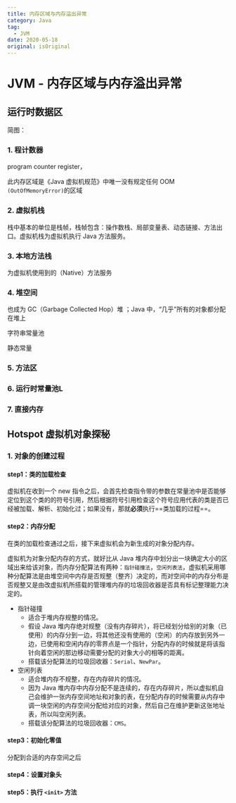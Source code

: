 ```yaml
---
title: 内存区域与内存溢出异常
category: Java
tag:
  - JVM
date: 2020-05-18
original: isOriginal
---
```


# JVM - 内存区域与内存溢出异常



## 运行时数据区

简图：

### 1. 程计数器

program counter register，

此内存区域是《Java 虚拟机规范》中唯一没有规定任何 OOM` (OutOfMemoryError)`的区域

### 2. 虚拟机栈

栈中基本的单位是栈帧，栈帧包含：操作数栈、局部变量表、动态链接、方法出口。虚拟机栈为虚拟机执行 Java 方法服务。

### 3. 本地方法栈

为虚拟机使用到的（Native）方法服务

### 4. 堆空间

也成为 GC（Garbage Collected Hop）堆 ；Java 中，“几乎”所有的对象都分配在堆上

字符串常量池

静态常量

### 5. 方法区

### 6. 运行时常量池L

### 7. 直接内存

## Hotspot 虚拟机对象探秘

### 1. 对象的创建过程

#### step1：类的加载检查

虚拟机在收到一个 new 指令之后，会首先检查指令带的参数在常量池中是否能够定位到这个类的的符号引用，然后根据符号引用检查这个符号应用代表的类是否已经被加载、解析、初始化过；如果没有，那就**必须**执行==类加载的过程==。

#### step2：内存分配

在类的加载检查通过之后，接下来虚拟机会为新生成的对象分配内存。

虚拟机为对象分配内存的方式，就好比从 Java 堆内存中划分出一块确定大小的区域出来给该对象，而内存分配算法有两种：`指针碰撞法`，`空闲列表法`，虚拟机采用哪种分配算法是由堆空间中内存是否规整（整齐）决定的，而对空间中的内存分布是否规整又是由改虚拟机所搭载的管理堆内存的垃圾回收器是否具有标记整理能力决定的。

- 指针碰撞
  - 适合于堆内存规整的情况。
  - 假设 Java 堆内存绝对规整（没有内存碎片），将已经划分给别的对象（已使用）的内存分到一边，将其他还没有使用的（空闲）的内存放到另外一边，已使用和空闲内存的零界点是一个指针，分配内存的时候就是将该指针向着空闲的那边移动需要分配的对象大小的相等的距离。
  - 搭载该分配算法的垃圾回收器：`Serial`、`NewPar`。
- 空闲列表
  - 适合堆内存不规整，存在内存碎片的情况。
  - 因为 Java 堆内存中内存分配不是连续的，存在内存碎片，所以虚拟机自己会维护一张内存空间地址和对象的表，在分配内存的时候需要从内存中调一块空闲的内存空间分配给对应的对象，然后自己在维护更新这张地址表，所以叫空闲列表。
  - 搭载该分配算法的垃圾回收器：`CMS`。

#### step3：初始化零值

分配到合适的内存空间之后

#### step4：设置对象头


#### step5：执行 `<init>` 方法
